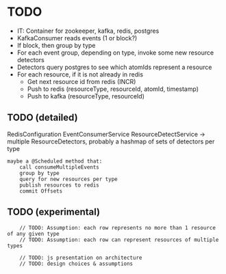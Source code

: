 # TODO
* IT: Container for zookeeper, kafka, redis, postgres
* KafkaConsumer reads events (1 or block?)
* If block, then group by type
* For each event group, depending on type, invoke some new resource detectors
* Detectors query postgres to see which atomIds represent a resource
* For each resource, if it is not already in redis
    * Get next resource id from redis (INCR)
    * Push to redis (resourceType, resourceId, atomId, timestamp)
    * Push to kafka (resourceType, resourceId) 

## TODO (detailed)
RedisConfiguration
EventConsumerService
ResourceDetectService 
    -> multiple ResourceDetectors, probably a hashmap of sets of detectors per type

    maybe a @Scheduled method that:
        call consumeMultipleEvents
        group by type
        query for new resources per type
        publish resources to redis
        commit Offsets

## TODO (experimental)

        // TODO: Assumption: each row represents no more than 1 resource of any given type
        // TODO: Assumption: each row can represent resources of multiple types

        // TODO: js presentation on architecture
        // TODO: design choices & assumptions
